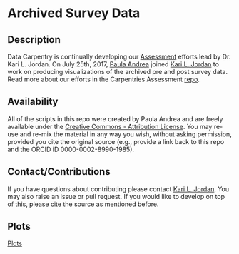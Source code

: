 # Archived Survey Data

## Description
Data Carpentry is continually developing our [Assessment](https://github.com/carpentries/assessment) efforts lead by Dr. Kari L. Jordan. On July 25th, 2017, [Paula Andrea](https://twitter.com/orchid00) joined [Kari L. Jordan](https://twitter.com/DrKariLJordan) to work on producing visualizations of the archived pre and post survey data. Read more about our efforts in the Carpentries Assessment [repo](https://github.com/carpentries/assessment/edit/master/learner-assessment). 


## Availability

All of the scripts in this repo were created by Paula Andrea and are freely available under the [Creative Commons - Attribution License](https://creativecommons.org/licenses/by/4.0/). You may re-use and re-mix the material in any way you wish, without asking permission, provided you cite the original source (e.g., provide a link back to this repo and the ORCID iD 0000-0002-8990-1985).


## Contact/Contributions

If you have questions about contributing please contact [Kari L. Jordan](mailto:kariljordan@carpentries.org). You may also raise an issue or pull request. If you would like to develop on top of this, please cite the source as mentioned before.

## Plots
[Plots](https://carpentries.github.io/assessment/learner-assessment/archives/2017/code/2017-September-archived-analysis.html)
